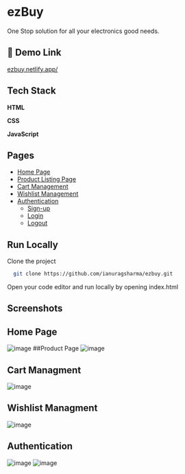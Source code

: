 
# ezBuy

One Stop solution for all your electronics good needs.


## 🔗 Demo Link
[ezbuy.netlify.app/](https://ezbuy.netlify.app/)


## Tech Stack

**HTML**

**CSS** 

**JavaScript** 


## Pages

 - [Home Page](https://ezbuy.netlify.app/)
 - [Product Listing Page](https://ezbuy.netlify.app/pages/product.html)
 - [Cart Management](https://ezbuy.netlify.app/pages/cart.html)
 - [Wishlist Management](https://ezbuy.netlify.app/pages/wishlist.html)
 - [Authentication](https://ezbuy.netlify.app/pages/signup.html)
     - [Sign-up](https://ezbuy.netlify.app/pages/signup.html)
     - [Login](https://ezbuy.netlify.app/pages/login.html)
     - [Logout](https://ezbuy.netlify.app/pages/wishlist.html)

## Run Locally

Clone the project

```bash
  git clone https://github.com/ianuragsharma/ezbuy.git
```

Open your code editor and run locally by opening index.html

## Screenshots

## Home Page
![image](https://user-images.githubusercontent.com/41025915/155165036-61954e91-eff9-44c6-b2ad-10e96185cb6b.png)
##Product Page
![image](https://user-images.githubusercontent.com/41025915/155165153-a9ecedb4-1d06-4518-860f-42e9fd15e3b2.png)
## Cart Managment
![image](https://user-images.githubusercontent.com/41025915/155165316-4d9110ec-e573-464e-b850-a613eb9e41ec.png)
## Wishlist Managment
![image](https://user-images.githubusercontent.com/41025915/155165920-8da563b0-802d-4cb0-b096-91b6a62b6dad.png)
## Authentication
![image](https://user-images.githubusercontent.com/41025915/155165996-8658adaf-812e-43da-8ff5-2e4f7cf88caa.png)
![image](https://user-images.githubusercontent.com/41025915/155166039-5b789c65-9aaa-4b38-98c8-974c45f20c36.png)
